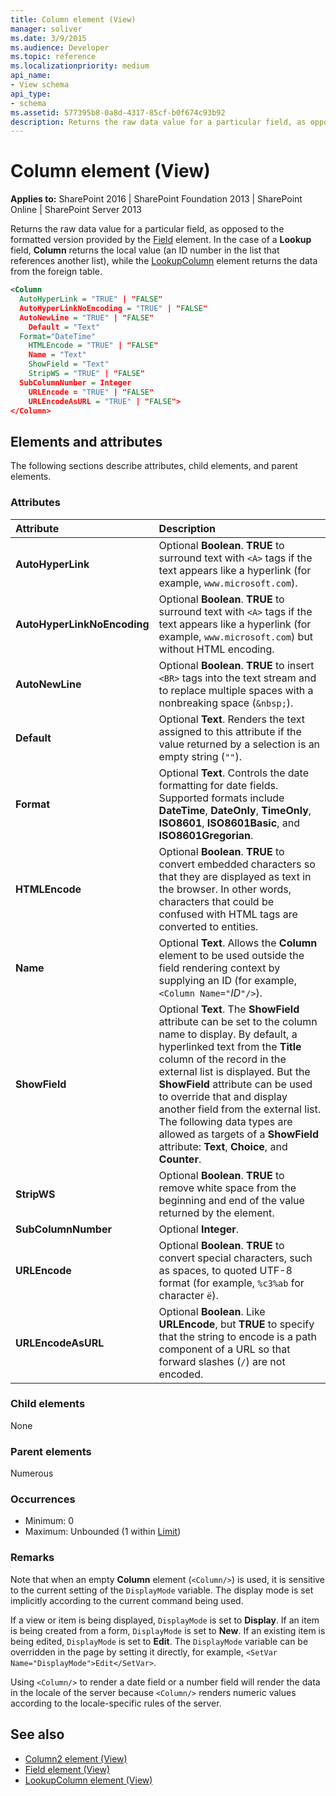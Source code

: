 ```yaml
---
title: Column element (View)
manager: soliver
ms.date: 3/9/2015
ms.audience: Developer
ms.topic: reference
ms.localizationpriority: medium
api_name:
- View schema
api_type:
- schema
ms.assetid: 577395b8-0a8d-4317-85cf-b0f674c93b92
description: Returns the raw data value for a particular field, as opposed to the formatted version provided by the Field element.
---
```


# Column element (View)

**Applies to:** SharePoint 2016 | SharePoint Foundation 2013 | SharePoint Online | SharePoint Server 2013

Returns the raw data value for a particular field, as opposed to the formatted version provided by the [Field](field-element-view.md) element. In the case of a **Lookup** field, **Column** returns the local value (an ID number in the list that references another list), while the [LookupColumn](lookupcolumn-element-view.md) element returns the data from the foreign table.

```XML
<Column
  AutoHyperLink = "TRUE" | "FALSE"
  AutoHyperLinkNoEncoding = "TRUE" | "FALSE"
  AutoNewLine = "TRUE" | "FALSE"
    Default = "Text"
  Format="DateTime"
    HTMLEncode = "TRUE" | "FALSE"
    Name = "Text"
    ShowField = "Text"
    StripWS = "TRUE" | "FALSE"
  SubColumnNumber = Integer
    URLEncode = "TRUE" | "FALSE"
    URLEncodeAsURL = "TRUE" | "FALSE">
</Column>
```

## Elements and attributes

The following sections describe attributes, child elements, and parent elements.

### Attributes

|**Attribute**|**Description**|
|:-----|:-----|
|**AutoHyperLink** <br/> |Optional **Boolean**. **TRUE** to surround text with `<A>` tags if the text appears like a hyperlink (for example, `www.microsoft.com`).  <br/> |
|**AutoHyperLinkNoEncoding** <br/> |Optional **Boolean**. **TRUE** to surround text with `<A>` tags if the text appears like a hyperlink (for example, `www.microsoft.com`) but without HTML encoding.  <br/> |
|**AutoNewLine** <br/> |Optional **Boolean**. **TRUE** to insert `<BR>` tags into the text stream and to replace multiple spaces with a nonbreaking space (`&nbsp;`).  <br/> |
|**Default** <br/> |Optional **Text**. Renders the text assigned to this attribute if the value returned by a selection is an empty string (`""`).  <br/> |
|**Format** <br/> |Optional **Text**. Controls the date formatting for date fields. Supported formats include **DateTime**, **DateOnly**, **TimeOnly**, **ISO8601**, **ISO8601Basic**, and **ISO8601Gregorian**.  <br/> |
|**HTMLEncode** <br/> |Optional **Boolean**. **TRUE** to convert embedded characters so that they are displayed as text in the browser. In other words, characters that could be confused with HTML tags are converted to entities.  <br/> |
|**Name** <br/> |Optional **Text**. Allows the **Column** element to be used outside the field rendering context by supplying an ID (for example,  `<Column Name="`_ID_`"/>`).  <br/> |
|**ShowField** <br/> |Optional **Text**. The **ShowField** attribute can be set to the column name to display. By default, a hyperlinked text from the **Title** column of the record in the external list is displayed. But the **ShowField** attribute can be used to override that and display another field from the external list.  <br/> The following data types are allowed as targets of a **ShowField** attribute: **Text**, **Choice**, and **Counter**.  <br/> |
|**StripWS** <br/> |Optional **Boolean**. **TRUE** to remove white space from the beginning and end of the value returned by the element.  <br/> |
|**SubColumnNumber** <br/> |Optional **Integer**.  <br/> |
|**URLEncode** <br/> |Optional **Boolean**. **TRUE** to convert special characters, such as spaces, to quoted UTF-8 format (for example, `%c3%ab` for character `ë`).  <br/> |
|**URLEncodeAsURL** <br/> |Optional **Boolean**. Like **URLEncode**, but **TRUE** to specify that the string to encode is a path component of a URL so that forward slashes (`/`) are not encoded.  <br/> |

### Child elements

None

### Parent elements

Numerous

### Occurrences

- Minimum: 0
- Maximum: Unbounded (1 within [Limit](limit-element-view.md))

### Remarks

Note that when an empty **Column** element (`<Column/>`) is used, it is sensitive to the current setting of the `DisplayMode` variable. The display mode is set implicitly according to the current command being used.

If a view or item is being displayed, `DisplayMode` is set to **Display**. If an item is being created from a form, `DisplayMode` is set to **New**. If an existing item is being edited, `DisplayMode` is set to **Edit**. The `DisplayMode` variable can be overridden in the page by setting it directly, for example, `<SetVar Name="DisplayMode">Edit</SetVar>`.

Using `<Column/>` to render a date field or a number field will render the data in the locale of the server because `<Column/>` renders numeric values according to the locale-specific rules of the server.

## See also

- [Column2 element (View)](column2-element-view.md)
- [Field element (View)](field-element-view.md)
- [LookupColumn element (View)](lookupcolumn-element-view.md)
